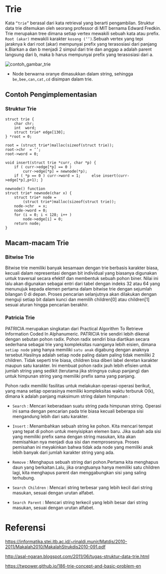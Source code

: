 # Trie
Kata ```“trie”``` berasal dari kata retrieval yang berarti pengambilan. Struktur data trie ditemukan oleh seorang professor di MIT bernama Edward Fredkin. Trie merupakan tree dimana setiap vertex mewakili sebuah kata atau prefix. ```Root (akar)``` mewakili karakter ```kosong (‘’)```.Sebuah vertex yang tepi jaraknya k dari root (akar) mempunyai prefix yang terasosiasi dari panjang k.Biarkan a dan b menjadi 2 simpul dari trie dan anggap a adalah parent langsung dari b, maka b harus mempunyai prefix yang terasosiasi dari a.

![contoh_gambar_trie](https://user-images.githubusercontent.com/81666422/115965365-1c43b500-a553-11eb-9c60-77cbef873fe6.jpeg)
- Node berwarna oranye dimasukkan dalam string, sehingga ``` be,bee,can,cat,cd ``` disimpan dalam trie.

## Contoh Pengimplementasian
### Struktur Trie 
```
struct trie {
    char chr;
    int  word;
    struct trie* edge[130];
} *root = 0;

root = (struct trie*)malloc(sizeof(struct trie));
root->chr  = ‘’;
root->word = 0;
```
```
void insert(struct trie *curr, char *p) {
    if ( curr->edge[*p] == 0 )
        curr->edge[*p] = newnode(*p);
    if ( *p == 0 ) curr->word = 1;     else insert(curr->edge[*p],p+1); }
```
```
newnode() function
struct trie* newnode(char x) {
    struct trie* node =
        (struct trie*)malloc(sizeof(struct trie));
    node->chr  = x;
    node->word = 0;
    for (i = 0; i < 128; i++ )
        node->edge[i] = 0;
    return node;
}
```

## Macam-macam Trie
### Bitwise Trie
Bitwise trie memiliki banyak kesamaan dengan trie berbasis karakter biasa, kecuali dalam representasi dengan bit individual yang biasanya digunakan untuk traversal secara efektif dan membentuk sebuah pohon biner. Nilai ini lalu akan digunakan sebagai entri dari tabel dengan indeks 32 atau 64 yang menunujuk kepada elemen pertama dalam bitwise trie
dengan sejumlah bilangan 0 di depan. Proses pencarian selanjutnya akan dilakukan dengan menguji setiap bit dalam kunci dan memilih children[0] atau children[1] sesuai aturan hingga pencarian berakhir. 

### Patricia Trie
PATRICIA merupakan singkatan dari Practical Algorithm To Retrieve Information Coded In Alphanumeric. PATRICIA trie sendiri lebih dikenal dengan sebutan pohon radix. Pohon radix sendiri bisa diartikan secara sederhana sebagai trie yang kompleksitas ruanganya lebih eisien, dimana ```setiap node``` yang hanya memiliki ```satu anak``` digabung dengan anaknya tersebut.Hasilnya adalah setiap node paling dalam paling tidak memiliki 2 children. Tidak seperti trie biasa, children bisa diberi label deretan karakter maupun satu karakter. Ini membuat pohon radix jauh lebih efisien untuk jumlah string yang sedikit (terutama jika stringnya cukup panjang) dan untuk himpunan string yang memiliki prefix sama yang panjang.

Pohon radix memiliki fasilitas untuk melakukan operasi-operasi berikut, yang mana setiap operasinya memiliki kompleksitas waktu terburuk O(k), dimana k
adalah panjang maksimum string dalam himpunan :

- ``` Search ``` : Mencari keberadaan suatu string pada himpunan string. Operasi ini sama dengan pencarian pada trie biasa kecuali beberapa sisi mengandung lebih dari satu karakter.

- ``` Insert ``` : Menambahkan sebuah string ke pohon. Kita mencari tempat yang tepat di pohon untuk menyisipkan elemen baru. Jika sudah ada sisi yang memiliki prefix sama dengan string masukan, kita akan memisahkan nya menjadi dua sisi dan memprosesnya. Proses pemisahan ini meyakinkan bahwa tidak ada node yang memiliki anak lebih banyak dari jumlah karakter string yang ada.

- ``` Remove ``` : Menghapus sebuah string dari pohon.Pertama kita menghapus daun yang berkaitan.Lalu, jika orangtuanya hanya memiliki satu children lagi, kita menghapus parent dan menggabungkan sisi yang saling terhubung.

- ``` Search Children ``` : Mencari string terbesar yang lebih kecil dari string masukan, sesuai dengan urutan alfabet. 

- ``` Search Parent ``` : Mencari string terkecil yang lebih besar dari string masukan, sesuai dengan urutan alfabet. 



# Referensi
https://informatika.stei.itb.ac.id/~rinaldi.munir/Matdis/2010-2011/Makalah2010/MakalahStrukdis2010-091.pdf

http://asal-ngaran.blogspot.com/2011/06/tugas-struktur-data-trie.html

https://twpower.github.io/186-trie-concept-and-basic-problem-en


